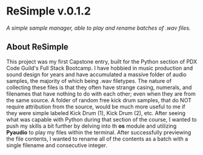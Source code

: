 # ReSimple v.0.1.2
*A simple sample manager, able to play and rename batches of .wav files.*

## About ReSimple
This project was my first Capstone entry, built for the Python section of PDX Code Guild's Full Stack Bootcamp. I have hobbied in music production and sound design for years and have accumulated a massive folder of audio samples, the majority of which being .wav filetypes. The nature of collecting these files is that they often have strange casing, numerals, and filenames that have nothing to do with each other; even when they are from the same source. A folder of random free kick drum samples, that do NOT require attribution from the source, would be much more useful to me if they were simple labeled Kick Drum (1), Kick Drum (2), etc. After seeing what was capable with Python during that section of the course, I wanted to push my skills a bit further by delving into th **os** module and utilizing **Pyaudio** to play my files within the terminal. After successfully previewing the file contents, I wanted to rename all of the contents as a batch with a single filename and consecutive integer. 

